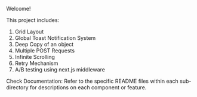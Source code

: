 Welcome!

This project includes:
1. Grid Layout
2. Global Toast Notification System
3. Deep Copy of an object
4. Multiple POST Requests
5. Infinite Scrolling
6. Retry Mechanism
7. A/B testing using next.js middleware

Check Documentation:
Refer to the specific README files within each sub-directory for descriptions on each component or feature.
